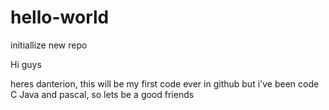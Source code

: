 # hello-world
initiallize new repo

Hi guys 

heres danterion, this will be my first code ever in github but i've been code C Java and pascal,
so lets be a good friends

